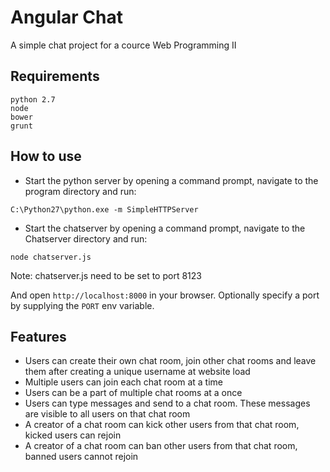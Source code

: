 
# Angular Chat

A simple chat project for a cource Web Programming II

## Requirements

```
python 2.7
node
bower
grunt
```

## How to use

- Start the python server by opening a command prompt, navigate to the program directory and run:
```
C:\Python27\python.exe -m SimpleHTTPServer

```
- Start the chatserver by opening a command prompt, navigate to the Chatserver directory and run:
```
node chatserver.js

```
Note: chatserver.js need to be set to port 8123


And open `http://localhost:8000` in your browser. Optionally specify
a port by supplying the `PORT` env variable.

## Features

- Users can create their own chat room, join other chat rooms and leave them after creating a unique username at website load
- Multiple users can join each chat room at a time
- Users can be a part of multiple chat rooms at a once
- Users can type messages and send to a chat room. These messages are visible to all users on that chat room
- A creator of a chat room can kick other users from that chat room, kicked users can rejoin
- A creator of a chat room can ban other users from that chat room, banned users cannot rejoin
